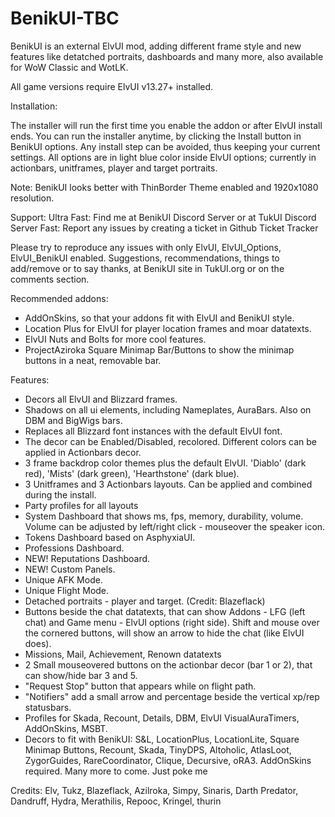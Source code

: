 # BenikUI-TBC
BenikUI is an external ElvUI mod, adding different frame style and new features like detatched portraits, dashboards and many more, also available for WoW Classic and WotLK. 

All game versions require ElvUI v13.27+ installed.

Installation:

The installer will run the first time you enable the addon or after ElvUI install ends. You can run the installer anytime, by clicking the Install button in BenikUI options.
Any install step can be avoided, thus keeping your current settings.
All options are in light blue color inside ElvUI options; currently in actionbars, unitframes, player and target portraits.

Note:
BenikUI looks better with ThinBorder Theme enabled and 1920x1080 resolution.

Support:
Ultra Fast: Find me at BenikUI Discord Server or at TukUI Discord Server
Fast: Report any issues by creating a ticket in Github Ticket Tracker

Please try to reproduce any issues with only ElvUI, ElvUI_Options, ElvUI_BenikUI enabled.
Suggestions, recommendations, things to add/remove or to say thanks, at BenikUI site in TukUI.org or on the comments section.
 
Recommended addons:
- AddOnSkins, so that your addons fit with ElvUI and BenikUI style.
- Location Plus for ElvUI for player location frames and moar datatexts.
- ElvUI Nuts and Bolts for more cool features.
- ProjectAziroka Square Minimap Bar/Buttons to show the minimap buttons in a neat, removable bar.

Features:

- Decors all ElvUI and Blizzard frames.
- Shadows on all ui elements, including Nameplates, AuraBars. Also on DBM and BigWigs bars.
- Replaces all Blizzard font instances with the default ElvUI font.
- The decor can be Enabled/Disabled, recolored. Different colors can be applied in Actionbars decor.
- 3 frame backdrop color themes plus the default ElvUI. 'Diablo' (dark red), 'Mists' (dark green), 'Hearthstone' (dark blue).
- 3 Unitframes and 3 Actionbars layouts. Can be applied and combined during the install.
- Party profiles for all layouts
- System Dashboard that shows ms, fps, memory, durability, volume. Volume can be adjusted by left/right click - mouseover the speaker icon.
- Tokens Dashboard based on AsphyxiaUI.
- Professions Dashboard.
- NEW! Reputations Dashboard.
- NEW! Custom Panels.
- Unique AFK Mode.
- Unique Flight Mode.
- Detached portraits - player and target. (Credit: Blazeflack)
- Buttons beside the chat datatexts, that can show Addons - LFG (left chat) and Game menu - ElvUI options (right side). Shift and mouse over the cornered buttons, will show an arrow to hide the chat (like ElvUI does).
- Missions, Mail, Achievement, Renown datatexts
- 2 Small mouseovered buttons on the actionbar decor (bar 1 or 2), that can show/hide bar 3 and 5.
- "Request Stop" button that appears while on flight path.
- "Notifiers" add a small arrow and percentage beside the vertical xp/rep statusbars.
- Profiles for Skada, Recount, Details, DBM, ElvUI VisualAuraTimers, AddOnSkins, MSBT.
- Decors to fit with BenikUI: S&L, LocationPlus, LocationLite, Square Minimap Buttons, Recount, Skada, TinyDPS, Altoholic, AtlasLoot, ZygorGuides, RareCoordinator, Clique, Decursive, oRA3. AddOnSkins required. Many more to come. Just poke me

Credits:
Elv, Tukz, Blazeflack, Azilroka, Simpy, Sinaris, Darth Predator, Dandruff, Hydra, Merathilis, Repooc, Kringel, thurin
